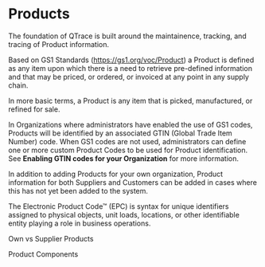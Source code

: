 # Products

The foundation of QTrace is built around the maintainence, tracking, and tracing of Product information.

Based on GS1 Standards (https://gs1.org/voc/Product) a Product is defined as any item upon which there is a need to retrieve pre-defined information and that may be priced, or ordered, or invoiced at any point in any supply chain.

In more basic terms, a Product is any item that is picked, manufactured, or refined for sale.

In Organizations where administrators have enabled the use of GS1 codes, Products will be identified by an associated GTIN (Global Trade Item Number) code. When GS1 codes are not used, administrators can define one or more custom Product Codes to be used for Product identification. See **Enabling GTIN codes for your Organization** for more information.





In addition to adding Products for your own organization, Product information for both Suppliers and Customers can be added in cases where this has not yet been added to the system.

The Electronic Product Code™ (EPC) is syntax for unique identifiers assigned to physical objects, unit loads, locations, or other identifiable entity playing a role in business operations.

Own vs Supplier Products

Product Components






